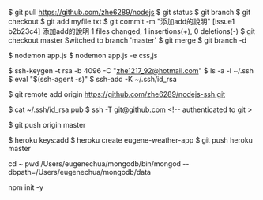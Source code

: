 $ git pull https://github.com/zhe6289/nodejs
$ git status
$ git branch <branch-name>
$ git checkout <branch-name> <!-- to switch branch -->
$ git add myfile.txt
$ git commit -m "添加add的說明"
[issue1 b2b23c4] 添加add的說明
 1 files changed, 1 insertions(+), 0 deletions(-)
$ git checkout master
Switched to branch 'master'
$ git merge <branch-name>
$ git branch -d <branch-name>


<!-- nodemon watching-->
$ nodemon app.js
$ nodemon app.js -e css,js

<!-- setup SSH -->
$ ssh-keygen -t rsa -b 4096 -C "zhe1217_92@hotmail.com"
$ ls -a -l ~/.ssh
$ eval "$(ssh-agent -s)"
$ ssh-add -K ~/.ssh/id_rsa <!-- Identity added: /Users/eugenechua/.ssh/id_rsa (zhe1217_92@hotmail.com) -->

<!-- remote to git -->
$ git remote add origin https://github.com/zhe6289/nodejs-ssh.git

<!-- generate ssh to git -->
$ cat ~/.ssh/id_rsa.pub
$ ssh -T git@github.com <!-- authenticated to git >

<!-- pushing code to origin master -->
$ git push origin master

<!-- deploy to heroku -->
$ heroku keys:add
$ heroku create eugene-weather-app
$ git push heroku master

<!-- mongodb -->
cd ~ 
pwd
/Users/eugenechua/mongodb/bin/mongod --dbpath=/Users/eugenechua/mongodb/data

<!-- create a empty package.json -->
npm init -y
